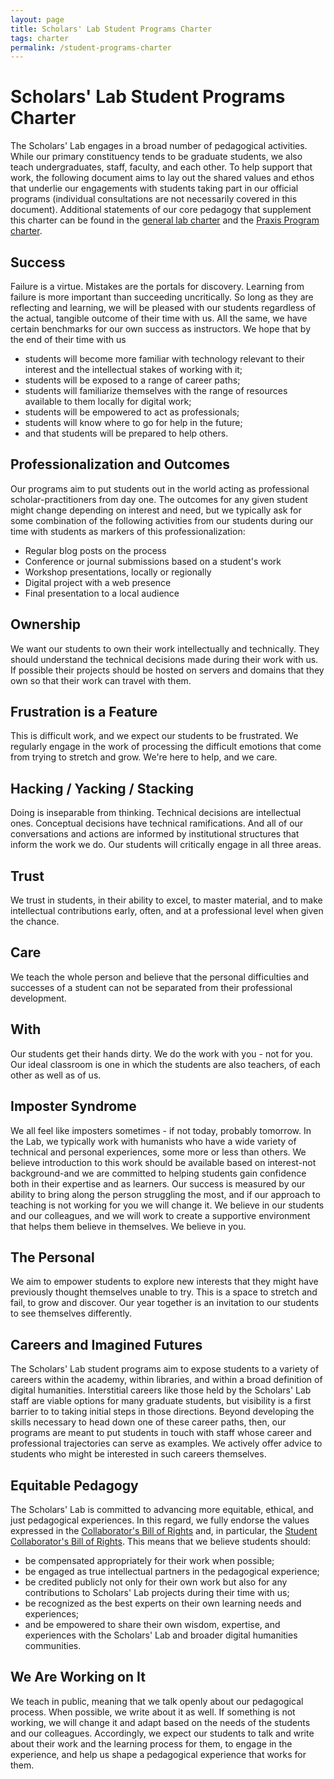 ```yaml
---
layout: page
title: Scholars' Lab Student Programs Charter
tags: charter
permalink: /student-programs-charter
---
```


# Scholars' Lab Student Programs Charter

The Scholars' Lab engages in a broad number of pedagogical activities. While our primary constituency tends to be graduate students, we also teach undergraduates, staff, faculty, and each other. To help support that work, the following document aims to lay out the shared values and ethos that underlie our engagements with students taking part in our official programs (individual consultations are not necessarily covered in this document). Additional statements of our core pedagogy that supplement this charter can be found in the [general lab charter](http://scholarslab.org/about/charter) and the [Praxis Program charter](/praxis-program-charter).

## Success

Failure is a virtue. Mistakes are the portals for discovery. Learning from failure is more important than succeeding uncritically. So long as they are reflecting and learning, we will be pleased with our students regardless of the actual, tangible outcome of their time with us. All the same, we have certain benchmarks for our own success as instructors. We hope that by the end of their time with us

* students will become more familiar with technology relevant to their interest and the intellectual stakes of working with it;
* students will be exposed to a range of career paths;
* students will familiarize themselves with the range of resources available to them locally for digital work;
* students will be empowered to act as professionals;
* students will know where to go for help in the future;
* and that students will be prepared to help others.

## Professionalization and Outcomes

Our programs aim to put students out in the world acting as professional scholar-practitioners from day one. The outcomes for any given student might change depending on interest and need, but we typically ask for some combination of the following activities from our students during our time with students as markers of this professionalization:

* Regular blog posts on the process
* Conference or journal submissions based on a student's work
* Workshop presentations, locally or regionally
* Digital project with a web presence
* Final presentation to a local audience

## Ownership

We want our students to own their work intellectually and technically. They should understand the technical decisions made during their work with us. If possible their projects should be hosted on servers and domains that they own so that their work can travel with them.

## Frustration is a Feature

This is difficult work, and we expect our students to be frustrated. We regularly engage in the work of processing the difficult emotions that come from trying to stretch and grow. We're here to help, and we care.

## Hacking / Yacking / Stacking

Doing is inseparable from thinking. Technical decisions are intellectual ones. Conceptual decisions have technical ramifications. And all of our conversations and actions are informed by institutional structures that inform the work we do. Our students will critically engage in all three areas.

## Trust

We trust in students, in their ability to excel, to master material, and to make intellectual contributions early, often, and at a professional level when given the chance. 

## Care 

We teach the whole person and believe that the personal difficulties and successes of a student can not be separated from their professional development.

## With

Our students get their hands dirty. We do the work with you - not for you. Our ideal classroom is one in which the students are also teachers, of each other as well as of us.

## Imposter Syndrome

We all feel like imposters sometimes - if not today, probably tomorrow. In the Lab, we typically work with humanists who have a wide variety of technical and personal experiences, some more or less than others. We believe introduction to this work should be available based on interest-not background-and we are committed to helping students gain confidence both in their expertise and as learners. Our success is measured by our ability to bring along the person struggling the most, and if our approach to teaching is not working for you we will change it. We believe in our students and our colleagues, and we will work to create a supportive environment that helps them believe in themselves. We believe in you.

## The Personal

We aim to empower students to explore new interests that they might have previously thought themselves unable to try. This is a space to stretch and fail, to grow and discover. Our year together is an invitation to our students to see themselves differently.

## Careers and Imagined Futures

The Scholars' Lab student programs aim to expose students to a variety of careers within the academy, within libraries, and within a broad definition of digital humanities. Interstitial careers like those held by the Scholars' Lab staff are viable options for many graduate students, but visibility is a first barrier to to taking initial steps in those directions. Beyond developing the skills necessary to head down one of these career paths, then, our programs are meant to put students in touch with staff whose career and professional trajectories can serve as examples. We actively offer advice to students who might be interested in such careers themselves.

## Equitable Pedagogy

The Scholars' Lab is committed to advancing more equitable, ethical, and just pedagogical experiences. In this regard, we fully endorse the values expressed in the [Collaborator's Bill of Rights](http://mcpress.media-commons.org/offthetracks/part-one-models-for-collaboration-career-paths-acquiring-institutional-support-and-transformation-in-the-field/a-collaboration/collaborators%E2%80%99-bill-of-rights/) and, in particular, the [Student Collaborator's Bill of Rights](http://cdh.ucla.edu/news/a-student-collaborators-bill-of-rights/). This means that we believe students should:

* be compensated appropriately for their work when possible;
* be engaged as true intellectual partners in the pedagogical experience;
* be credited publicly not only for their own work but also for any contributions to Scholars' Lab projects during their time with us;
* be recognized as the best experts on their own learning needs and experiences;
* and be empowered to share their own wisdom, expertise, and experiences with the Scholars' Lab and broader digital humanities communities.

## We Are Working on It

We teach in public, meaning that we talk openly about our pedagogical process. When possible, we write about it as well. If something is not working, we will change it and adapt based on the needs of the students and our colleagues. Accordingly, we expect our students to talk and write about their work and the learning process for them, to engage in the experience, and help us shape a pedagogical experience that works for them.

